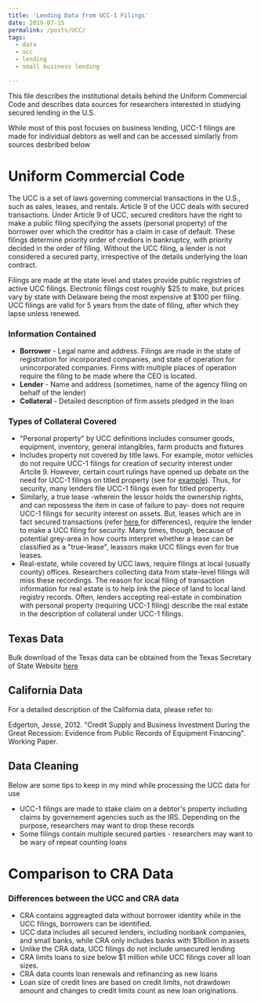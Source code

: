 ```yaml
---
title: 'Lending Data from UCC-1 Filings'
date: 2019-07-15
permalink: /posts/UCC/
tags:
  - data
  - ucc
  - lending
  - small business lending

---
```


This file describes the institutional details behind the Uniform Commercial Code and describes data sources for researchers interested in studying secured lending in the U.S.

While most of this post focuses on business lending, UCC-1 filings are made for individual debtors as well and can be accessed similarly from sources desbribed below 

Uniform Commercial Code 
======

The UCC is a set of laws governing commercial transactions in the U.S., such as sales, leases, and rentals. Article 9 of the UCC deals with secured transactions. Under Article 9 of UCC, secured creditors have the right to make a public filing specifying the assets (personal property) of the borrower over which the creditor has a claim in case of default. These filings determine priority order of crediors in bankruptcy, with priority decided in the order of filing. Without the UCC filing, a lender is not considered a secured party, irrespective of the details underlying the loan contract. 

Filings are made at the state level and states provide public registries of active UCC filings. Electronic filings cost roughly $25 to make, but prices vary by state with Delaware being the most expensive at $100 per filing. UCC filings are valid for 5 years from the date of filing, after which they lapse unless renewed. 

<h3>Information Contained</h3>

<ul>
  <li> <b>Borrower</b> - Legal name and address. Filings are made in the state of registration for incorporated companies, and state of operation for unincorporated companies. Firms with multiple places of operation require the filing to be made where the CEO is located.  </li>
  <li> <b>Lender</b> - Name and address (sometimes, name of the agency filing on behalf of the lender)</li>
  <li> <b>Collateral</b> - Detailed description of firm assets pledged in the loan </li>
</ul>


<h3>Types of Collateral Covered</h3>

<ul>
  <li> "Personal property" by UCC definitions includes consumer goods, equipment, inventory, general intangibles, farm products and fixtures  </li>
  <li> Includes property not covered by title laws. For example, motor vehicles do not require UCC-1 filings for creation of security interest under Artcile 9. However, certain court rulings have opened up debate on the need for UCC-1 filings on titled property (see for <a href="https://www.cscglobal.com/blog/court-finds-certificate-of-title-alone-not-sufficient-to-create-security-interest"> example</a>). Thus, for security, many lenders file UCC-1 filings even for titled property.      </li>
  <li> Similarly, a true lease -wherein the lessor holds the ownership rights, and can repossess the item in case of failure to pay- does not require UCC-1 filings for security interest on assets. But, leases which are in fact secured transactions (refer <a href = "https://www.nolo.com/legal-encyclopedia/the-ucc-commercial-lease-contracts.html"> here </a> for differences), require the lender to make a UCC filing for security. Many times, though, because of potential grey-area in how courts interpret whether a lease can be classified as a "true-lease", leassors make UCC filings even for true leases.   </li>
  <li> Real-estate, while covered by UCC laws, require filings at local (usually county) offices. Researchers collecting data from state-level filings will miss these recordings. The reason for local filing of transaction information for real estate is to help link the piece of land to local land registry records. Often, lenders accepting real-estate in combination with personal property (requiring UCC-1 filing) describe the real estate in the description of collateral under UCC-1 filings.    </li>
</ul>


Texas Data
------

Bulk download of the Texas data can be obtained from the Texas Secretary of State Website 
<a href = "https://direct.sos.state.tx.us/help/help-ucc.asp?pg=bulk"> here</a>
  


California Data
------

For  a detailed description of the California data, please refer to:

Edgerton, Jesse, 2012. "Credit Supply and Business Investment During the Great Recession: 
Evidence from Public Records of Equipment Financing". Working Paper.


Data Cleaning
-------

Below are some tips to keep in my mind while processing the UCC data for use

<ul>
  <li> UCC-1 filings are made to stake claim on a debtor's property including claims by governement agencies such as the IRS. Depending on the purpose, researchers may want to drop these records </li>
  <li> Some filings contain multiple secured parties - researchers may want to be wary of repeat counting loans</li> 
    
</ul>


Comparison to CRA Data
=========
<h3> Differences between the UCC and CRA data</h3>

<ul> 
  <li> CRA contains aggreagted data without borrower identity while in the UCC filings, borrowers can be identified.  </li>
  <li> UCC data includes all secured lenders, including nonbank companies, and small banks, while CRA only includes banks with $1billion in assets </li>
  <li> Unlike the CRA data, UCC filings do not include unsecured lending </li>
  <li> CRA limits loans to size below $1 million while UCC filings cover all loan sizes. 
  <li> CRA data counts loan renewals and refinancing as new loans </li>
  <li> Loan size of credit lines are based on credit limits, not drawdown amount and changes to credit limits count as new loan originations. </li>
</ul>
